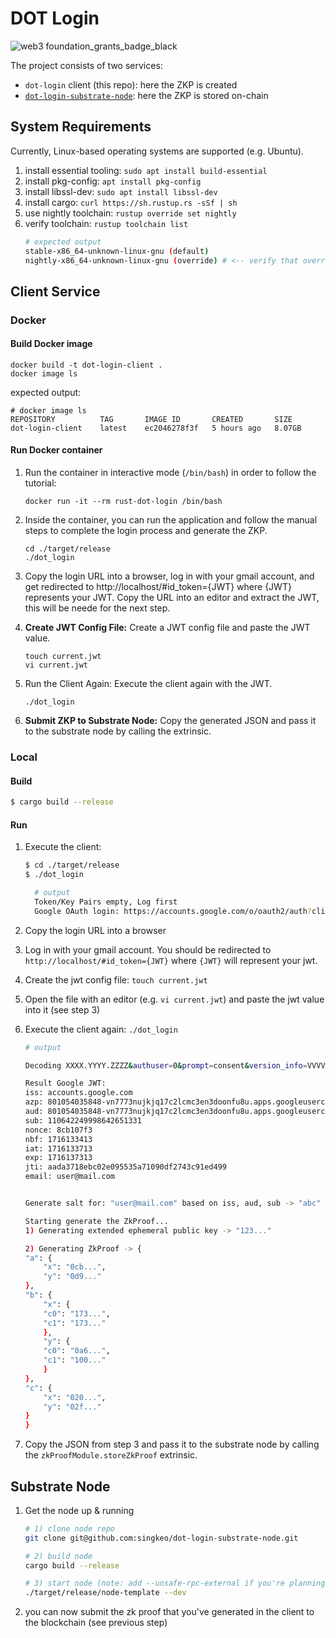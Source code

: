 # DOT Login

![web3 foundation_grants_badge_black](https://github.com/user-attachments/assets/3c628f6d-36ef-4b18-bb9f-c96ec8a33a63)

The project consists of two services:

- `dot-login` client (this repo): here the ZKP is created
- [`dot-login-substrate-node`](https://github.com/singkeo/dot-login-substrate-node): here the ZKP is stored on-chain

## System Requirements

Currently, Linux-based operating systems are supported (e.g. Ubuntu).

1. install essential tooling: `sudo apt install build-essential`
2. install pkg-config: `apt install pkg-config`
3. install libssl-dev: `sudo apt install libssl-dev`
4. install cargo: `curl https://sh.rustup.rs -sSf | sh`
5. use nightly toolchain: `rustup override set nightly`
6. verify toolchain: `rustup toolchain list`
    ```bash
    # expected output
    stable-x86_64-unknown-linux-gnu (default)
    nightly-x86_64-unknown-linux-gnu (override) # <-- verify that override is set to nightly toolchain
    ```

## Client Service

### Docker

#### Build Docker image

```
docker build -t dot-login-client .
docker image ls
```

expected output:
```
# docker image ls
REPOSITORY          TAG       IMAGE ID       CREATED       SIZE
dot-login-client    latest    ec2046278f3f   5 hours ago   8.07GB
```


#### Run Docker container

1. Run the container in interactive mode (`/bin/bash`) in order to follow the tutorial:

    ```
    docker run -it --rm rust-dot-login /bin/bash
    ```

2. Inside the container, you can run the application and follow the manual steps to complete the login process and generate the ZKP.

    ```
    cd ./target/release
    ./dot_login
    ```

3. Copy the login URL into a browser, log in with your gmail account, and get redirected to http://localhost/#id_token={JWT} where {JWT} represents your JWT. Copy the URL into an editor and extract the JWT, this will be neede for the next step.

4. **Create JWT Config File:** Create a JWT config file and paste the JWT value.

    ```
    touch current.jwt
    vi current.jwt
    ```

5. Run the Client Again: Execute the client again with the JWT.

    ```
    ./dot_login
    ```

6. **Submit ZKP to Substrate Node:** Copy the generated JSON and pass it to the substrate node by calling the extrinsic.

### Local

#### Build

```bash
$ cargo build --release
```

#### Run

1. Execute the client:
    ```bash
    $ cd ./target/release
    $ ./dot_login

      # output
      Token/Key Pairs empty, Log first
      Google OAuth login: https://accounts.google.com/o/oauth2/auth?client_id=801054035848-vn7773nujkjq17c2lcmc3en3doonfu8u.apps.googleusercontent.com&response_type=id_token&redirect_uri=http%3A%2F%2Flocalhost&scope=openid+email&nonce=8cb107f3
    ```
2. Copy the login URL into a browser
3. Log in with your gmail account. You should be redirected to `http://localhost/#id_token={JWT}` where `{JWT}` will represent your jwt.
4. Create the jwt config file: `touch current.jwt`
5. Open the file with an editor (e.g. `vi current.jwt`) and paste the jwt value into it (see step 3)
6. Execute the client again: `./dot_login`

    ```bash
    # output

    Decoding XXXX.YYYY.ZZZZ&authuser=0&prompt=consent&version_info=VVVV

    Result Google JWT: 
    iss: accounts.google.com
    azp: 801054035848-vn7773nujkjq17c2lcmc3en3doonfu8u.apps.googleusercontent.com
    aud: 801054035848-vn7773nujkjq17c2lcmc3en3doonfu8u.apps.googleusercontent.com
    sub: 110642249998642651331
    nonce: 8cb107f3
    nbf: 1716133413
    iat: 1716133713
    exp: 1716137313
    jti: aada3718ebc02e095535a71090df2743c91ed499
    email: user@mail.com


    Generate salt for: "user@mail.com" based on iss, aud, sub -> "abc"

    Starting generate the ZkProof...
    1) Generating extended ephemeral public key -> "123..."

    2) Generating ZkProof -> {
    "a": {
        "x": "0cb...",
        "y": "0d9..."
    },
    "b": {
        "x": {
        "c0": "173...",
        "c1": "173..."
        },
        "y": {
        "c0": "0a6...",
        "c1": "100..."
        }
    },
    "c": {
        "x": "020...",
        "y": "02f..."
    }
    }
    ```

7. Copy the JSON from step 3 and pass it to the substrate node by calling the `zkProofModule.storeZkProof` extrinsic.


## Substrate Node

1. Get the node up & running

    ```bash
    # 1) clone node repo
    git clone git@github.com:singkeo/dot-login-substrate-node.git

    # 2) build node
    cargo build --release

    # 3) start node (note: add --unsafe-rpc-external if you're planning to access it the node from a remote machine)
    ./target/release/node-template --dev
    ```

2. you can now submit the zk proof that you've generated in the client to the blockchain (see previous step)